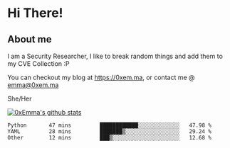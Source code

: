 # Hi There!

## About me
I am a Security Researcher, I like to break random things and add them to my CVE Collection :P 

You can checkout my blog at https://0xem.ma, or contact me @ [emma@0xem.ma](mailto:emma@0xem.ma)

She/Her

[![0xEmma's github stats](https://github-readme-stats.vercel.app/api?username=0xEmma&count_private=true&show_icons=true&theme=dark)](https://github.com/0xEmma)
<!--START_SECTION:waka-->

```text
Python       47 mins         ████████████░░░░░░░░░░░░░   47.98 %
YAML         28 mins         ███████▒░░░░░░░░░░░░░░░░░   29.24 %
Other        12 mins         ███▒░░░░░░░░░░░░░░░░░░░░░   12.68 %
```

<!--END_SECTION:waka-->

